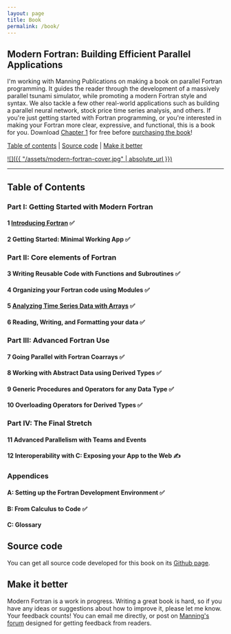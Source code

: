 ```yaml
---
layout: page
title: Book
permalink: /book/
---
```


## Modern Fortran: Building Efficient Parallel Applications

I'm working with Manning Publications on making a book on parallel Fortran 
programming. It guides the reader through the development of a massively
parallel tsunami simulator, while promoting a modern Fortran style and syntax.
We also tackle a few other real-world applications such as building a parallel 
neural network, stock price time series analysis, and others.
If you're just getting started with Fortran programming, or you're interested
in making your Fortran more clear, expressive, and functional, this is a book for you.
Download [Chapter 1](https://manning-content.s3.amazonaws.com/download/a/207f04f-919d-433f-862c-313a7ea2b835/Curcic_MF_MEAP_V02_ch1.pdf) for free before [purchasing the book](https://www.manning.com/books/modern-fortran?a_aid=modernfortran&a_bid=2dc4d442)!

[Table of contents](#table-of-contents) |
[Source code](#source-code) |
[Make it better](#make-it-better)

[![]({{ "/assets/modern-fortran-cover.jpg" | absolute_url }})](https://www.manning.com/books/modern-fortran?a_aid=modernfortran&a_bid=2dc4d442)

----

## Table of Contents

### **Part I: Getting Started with Modern Fortran**
#### 1 [Introducing Fortran](https://manning-content.s3.amazonaws.com/download/a/207f04f-919d-433f-862c-313a7ea2b835/Curcic_MF_MEAP_V02_ch1.pdf) &#x2705;
#### 2 Getting Started: Minimal Working App &#x2705;
### **Part II: Core elements of Fortran**
#### 3 Writing Reusable Code with Functions and Subroutines &#x2705;
#### 4 Organizing your Fortran code using Modules &#x2705;
#### 5 [Analyzing Time Series Data with Arrays](https://milancurcic.com/2018/11/06/analyzing-stock-price-time-series-with-modern-fortran-part1.html) &#x2705;
#### 6 Reading, Writing, and Formatting your data &#x2705;
### **Part III: Advanced Fortran Use**
#### 7 Going Parallel with Fortran Coarrays &#x2705;
#### 8 Working with Abstract Data using Derived Types &#x2705;
#### 9 Generic Procedures and Operators for any Data Type &#x2705;
#### 10 Overloading Operators for Derived Types &#x2705;
### **Part IV: The Final Stretch**
#### 11 Advanced Parallelism with Teams and Events
#### 12 Interoperability with C: Exposing your App to the Web &#x270D;
### **Appendices**
#### A: Setting up the Fortran Development Environment &#x2705;
#### B: From Calculus to Code &#x2705;
#### C: Glossary

## Source code

You can get all source code developed for this book on its
[Github page](https://github.com/modern-fortran).

## Make it better

Modern Fortran is a work in progress.
Writing a great book is hard, so if you have any ideas or suggestions 
about how to improve it, please let me know. Your feedback counts!
You can email me directly, or post on [Manning's forum](https://forums.manning.com/forums/modern-fortran) 
designed for getting feedback from readers.
